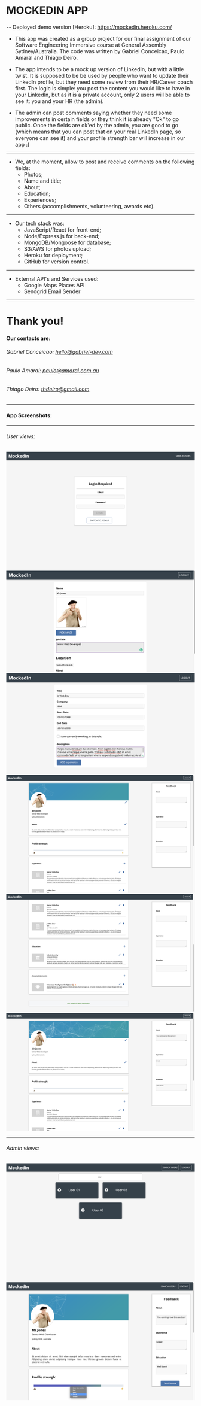 # MOCKEDIN APP
-- Deployed demo version [Heroku]: https://mockedin.heroku.com/

- This app was created as a group project for our final assignment of our Software Engineering Immersive course at General Assembly Sydney/Australia.
The code was written by Gabriel Conceicao, Paulo Amaral and Thiago Deiro.

- The app intends to be a mock up version of LinkedIn, but with a little twist.
It is supposed to be be used by people who want to update their LinkedIn profile, but they need some review from their HR/Career coach first.
The logic is simple: you post the content you would like to have in your LinkedIn, but as it is a private account, only 2 users will be able to see it: you and your HR (the admin).
- The admin can post comments saying whether they need some improvements in certain fields or they think it is already "Ok" to go public.
Once the fields are ok'ed by the admin, you are good to go (which means that you can post that on your real LinkedIn page, so everyone can see it) and your profile strength bar will increase in our app :)
---
- We, at the moment, allow to post and receive comments on the following fields:
    - Photos;
    - Name and title;
    - About;
    - Education;
    - Experiences;
    - Others (accomplishments, volunteering, awards etc).
---
- Our tech stack was: 
    - JavaScript/React for front-end;
    - Node/Express.js for back-end;
    - MongoDB/Mongoose for database;
    - S3/AWS for photos upload;
    - Heroku for deployment;
    - GitHub for version control.
---
- External API's and Services used:
    -  Google Maps Places API
    -  Sendgrid Email Sender
***

# Thank you!

#### Our contacts are:
###### Gabriel Conceicao: hello@gabriel-dev.com
###### Paulo Amaral: paulo@amaral.com.au
###### Thiago Deiro: thdeiro@gmail.com
___

#### App Screenshots:
---
###### User views:

![User view 1](/public/screenshots/user1.png)
![User view 2](/public/screenshots/user2.png)
![User view 3](/public/screenshots/user3.png)
![User view 4](/public/screenshots/user4.png)
![User view 5](/public/screenshots/user5.png)
![User view 6](/public/screenshots/user6.png)

---
###### Admin views:

![Admin view 1](/public/screenshots/adm1.png)
![Admin view 2](/public/screenshots/adm2.png)
